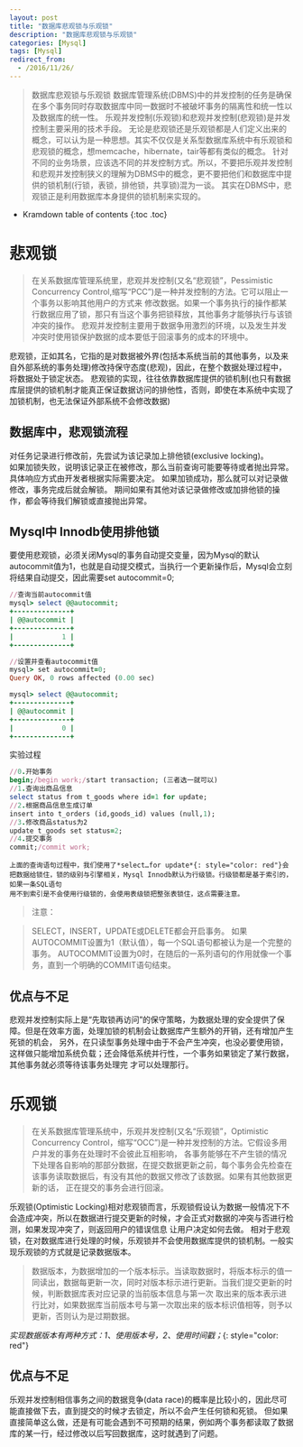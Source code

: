 ```yaml
---
layout: post
title: "数据库悲观锁与乐观锁"
description: "数据库悲观锁与乐观锁"
categories: [Mysql]
tags: [Mysql]
redirect_from:
  - /2016/11/26/
---
```


> 数据库悲观锁与乐观锁
> 数据库管理系统(DBMS)中的并发控制的任务是确保在多个事务同时存取数据库中同一数据时不被破坏事务的隔离性和统一性以及数据库的统一性。
> 乐观并发控制(乐观锁)和悲观并发控制(悲观锁)是并发控制主要采用的技术手段。
> 无论是悲观锁还是乐观锁都是人们定义出来的概念，可以认为是一种思想。其实不仅仅是关系型数据库系统中有乐观锁和悲观锁的概念，想memcache，hibernate，tair等都有类似的概念。
> 针对不同的业务场景，应该选不同的并发控制方式。所以，不要把乐观并发控制和悲观并发控制狭义的理解为DBMS中的概念，更不要把他们和数据库中提供的锁机制(行锁，表锁，排他锁，共享锁)混为一谈。
> 其实在DBMS中，悲观锁正是利用数据库本身提供的锁机制来实现的。

* Kramdown table of contents
{:toc .toc}

# 悲观锁

> 在关系数据库管理系统里，悲观并发控制(又名“悲观锁”，Pessimistic Concurrency Control,缩写“PCC”)是一种并发控制的方法。它可以阻止一个事务以影响其他用户的方式来
> 修改数据。如果一个事务执行的操作都某行数据应用了锁，那只有当这个事务把锁释放，其他事务才能够执行与该锁冲突的操作。
> 悲观并发控制主要用于数据争用激烈的环境，以及发生并发冲突时使用锁保护数据的成本要低于回滚事务的成本的环境中。

悲观锁，正如其名，它指的是对数据被外界(包括本系统当前的其他事务，以及来自外部系统的事务处理)修改持保守态度(悲观)，因此，在整个数据处理过程中，将数据处于锁定状态。
悲观锁的实现，往往依靠数据库提供的锁机制(也只有数据库层提供的锁机制才能真正保证数据访问的排他性，否则，即使在本系统中实现了加锁机制，也无法保证外部系统不会修改数据)

## 数据库中，悲观锁流程

   对任务记录进行修改前，先尝试为该记录加上排他锁(exclusive locking)。  
   如果加锁失败，说明该记录正在被修改，那么当前查询可能要等待或者抛出异常。具体响应方式由开发者根据实际需要决定。 
   如果加锁成功，那么就可以对记录做修改，事务完成后就会解锁。
   期间如果有其他对该记录做修改或加排他锁的操作，都会等待我们解锁或直接抛出异常。
   
## Mysql中 Innodb使用排他锁

   要使用悲观锁，必须关闭Mysql的事务自动提交变量，因为Mysql的默认autocommit值为1，也就是自动提交模式，当执行一个更新操作后，Mysql会立刻将结果自动提交，因此需要set autocommit=0;
   	
~~~ ruby
//查询当前autocommit值
mysql> select @@autocommit;
+--------------+
| @@autocommit |
+--------------+
|            1 |
+--------------+

//设置并查看autocommit值
mysql> set autocommit=0;
Query OK, 0 rows affected (0.00 sec)

mysql> select @@autocommit;
+--------------+
| @@autocommit |
+--------------+
|            0 |
+--------------+
~~~

实验过程

~~~ ruby
//0.开始事务
begin;/begin work;/start transaction; (三者选一就可以)
//1.查询出商品信息
select status from t_goods where id=1 for update;
//2.根据商品信息生成订单
insert into t_orders (id,goods_id) values (null,1);
//3.修改商品status为2
update t_goods set status=2;
//4.提交事务
commit;/commit work;
~~~

	上面的查询语句过程中，我们使用了*select…for update*{: style="color: red"}会把数据给锁住，锁的级别与引擎相关，Mysql Innodb默认为行级锁。行级锁都是基于索引的，如果一条SQL语句
	用不到索引是不会使用行级锁的，会使用表级锁把整张表锁住，这点需要注意。
	
> 注意：

> SELECT，INSERT，UPDATE或DELETE都会开启事务。
> 如果AUTOCOMMIT设置为1（默认值），每一个SQL语句都被认为是一个完整的事务。 AUTOCOMMIT设置为0时，在随后的一系列语句的作用就像一个事务，直到一个明确的COMMIT语句结束。
	
## 优点与不足

   悲观并发控制实际上是“先取锁再访问”的保守策略，为数据处理的安全提供了保障。但是在效率方面，处理加锁的机制会让数据库产生额外的开销，还有增加产生死锁的机会，
   另外，在只读型事务处理中由于不会产生冲突，也没必要使用锁，这样做只能增加系统负载；还会降低系统并行性，一个事务如果锁定了某行数据，其他事务就必须等待该事务处理完
   才可以处理那行。
 
# 乐观锁

> 在关系数据库管理系统中，乐观并发控制(又名“乐观锁”，Optimistic Concurrency Control，缩写“OCC”)是一种并发控制的方法。它假设多用户并发的事务在处理时不会彼此互相影响，
> 各事务能够在不产生锁的情况下处理各自影响的那部分数据，在提交数据更新之前，每个事务会先检查在该事务读取数据后，有没有其他的数据又修改了该数据。如果有其他数据更新的话，
> 正在提交的事务会进行回滚。

乐观锁(Optimistic Locking)相对悲观锁而言，乐观锁假设认为数据一般情况下不会造成冲突，所以在数据进行提交更新的时候，才会正式对数据的冲突与否进行检测，如果发现冲突了，则返回用户的错误信息
让用户决定如何去做。
相对于悲观锁，在对数据库进行处理的时候，乐观锁并不会使用数据库提供的锁机制。一般实现乐观锁的方式就是记录数据版本。

> 数据版本，为数据增加的一个版本标示。当读取数据时，将版本标示的值一同读出，数据每更新一次，同时对版本标示进行更新。当我们提交更新的时候，判断数据库表对应记录的当前版本信息与第一次
> 取出来的版本表示进行比对，如果数据库当前版本号与第一次取出来的版本标识值相等，则予以更新，否则认为是过期数据。

*实现数据版本有两种方式：1、使用版本号，2、使用时间戳；*{: style="color: red"}
	
## 优点与不足

   乐观并发控制相信事务之间的数据竞争(data race)的概率是比较小的，因此尽可能直接做下去，直到提交的时候才去锁定，所以不会产生任何锁和死锁。
   但如果直接简单这么做，还是有可能会遇到不可预期的结果，例如两个事务都读取了数据库的某一行，经过修改以后写回数据库，这时就遇到了问题。

